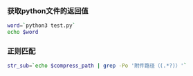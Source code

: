 

### 获取python文件的返回值
```bash shell
word=`python3 test.py`
echo $word
```
### 正则匹配
```bash shell
str_sub=`echo $compress_path | grep -Po '附件路径（(.*?)）'`

```

